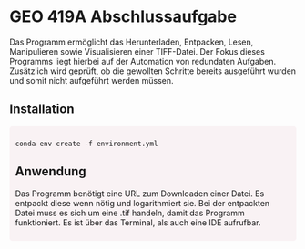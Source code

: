 # GEO 419A Abschlussaufgabe 
  Das Programm ermöglicht das Herunterladen, Entpacken, Lesen, Manipulieren sowie Visualisieren einer TIFF-Datei. Der Fokus dieses Programms liegt hierbei auf der    Automation von redundaten Aufgaben. Zusätzlich wird geprüft, ob die gewollten Schritte bereits ausgeführt wurden und somit nicht aufgeführt werden müssen.

## Installation
<div style="background-color: #f9f2f4; padding: 10px; border-radius: 5px;">
  
```shell
conda env create -f environment.yml
```

  
## Anwendung
  Das Programm benötigt eine URL zum Downloaden einer Datei. Es entpackt diese wenn nötig und logarithmiert sie. Bei der entpackten Datei muss es sich um eine .tif    handeln, damit das Programm funktioniert.
  Es ist über das Terminal, als auch eine IDE aufrufbar.

